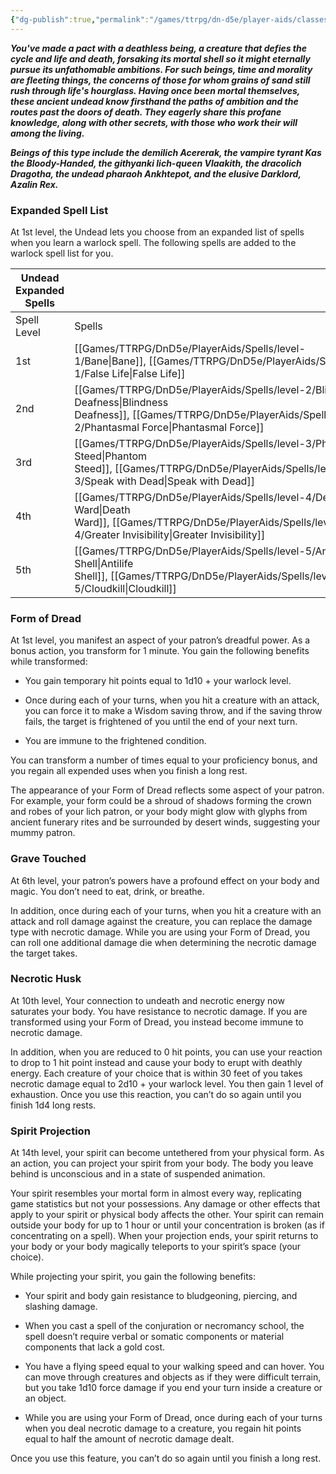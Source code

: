 ```yaml
---
{"dg-publish":true,"permalink":"/games/ttrpg/dn-d5e/player-aids/classes/class-specialisations/warlock-subclass-undead/","tags":["Sub-Class","TTRPG/DND/5e"],"noteIcon":""}
---
```



**_You've made a pact with a deathless being, a creature that defies the cycle and life and death, forsaking its mortal shell so it might eternally pursue its unfathomable ambitions. For such beings, time and morality are fleeting things, the concerns of those for whom grains of sand still rush through life's hourglass. Having once been mortal themselves, these ancient undead know firsthand the paths of ambition and the routes past the doors of death. They eagerly share this profane knowledge, along with other secrets, with those who work their will among the living._**

**_Beings of this type include the demilich Acererak, the vampire tyrant Kas the Bloody-Handed, the githyanki lich-queen Vlaakith, the dracolich Dragotha, the undead pharaoh Ankhtepot, and the elusive Darklord, Azalin Rex._**

### Expanded Spell List

At 1st level, the Undead lets you choose from an expanded list of spells when you learn a warlock spell. The following spells are added to the warlock spell list for you.

|Undead Expanded Spells|   |
|---|---|
|Spell Level|Spells|
|1st|[[Games/TTRPG/DnD5e/PlayerAids/Spells/level-1/Bane\|Bane]], [[Games/TTRPG/DnD5e/PlayerAids/Spells/level-1/False Life\|False Life]]|
|2nd|[[Games/TTRPG/DnD5e/PlayerAids/Spells/level-2/Blindness Deafness\|Blindness Deafness]], [[Games/TTRPG/DnD5e/PlayerAids/Spells/level-2/Phantasmal Force\|Phantasmal Force]]|
|3rd|[[Games/TTRPG/DnD5e/PlayerAids/Spells/level-3/Phantom Steed\|Phantom Steed]], [[Games/TTRPG/DnD5e/PlayerAids/Spells/level-3/Speak with Dead\|Speak with Dead]]|
|4th|[[Games/TTRPG/DnD5e/PlayerAids/Spells/level-4/Death Ward\|Death Ward]], [[Games/TTRPG/DnD5e/PlayerAids/Spells/level-4/Greater Invisibility\|Greater Invisibility]]|
|5th|[[Games/TTRPG/DnD5e/PlayerAids/Spells/level-5/Antilife Shell\|Antilife Shell]], [[Games/TTRPG/DnD5e/PlayerAids/Spells/level-5/Cloudkill\|Cloudkill]]|

### Form of Dread

At 1st level, you manifest an aspect of your patron’s dreadful power. As a bonus action, you transform for 1 minute. You gain the following benefits while transformed:

- You gain temporary hit points equal to 1d10 + your warlock level.

- Once during each of your turns, when you hit a creature with an attack, you can force it to make a Wisdom saving throw, and if the saving throw fails, the target is frightened of you until the end of your next turn.

- You are immune to the frightened condition.

You can transform a number of times equal to your proficiency bonus, and you regain all expended uses when you finish a long rest.

The appearance of your Form of Dread reflects some aspect of your patron. For example, your form could be a shroud of shadows forming the crown and robes of your lich patron, or your body might glow with glyphs from ancient funerary rites and be surrounded by desert winds, suggesting your mummy patron.

### Grave Touched

At 6th level, your patron’s powers have a profound effect on your body and magic. You don’t need to eat, drink, or breathe.

In addition, once during each of your turns, when you hit a creature with an attack and roll damage against the creature, you can replace the damage type with necrotic damage. While you are using your Form of Dread, you can roll one additional damage die when determining the necrotic damage the target takes.

### Necrotic Husk

At 10th level, Your connection to undeath and necrotic energy now saturates your body. You have resistance to necrotic damage. If you are transformed using your Form of Dread, you instead become immune to necrotic damage.

In addition, when you are reduced to 0 hit points, you can use your reaction to drop to 1 hit point instead and cause your body to erupt with deathly energy. Each creature of your choice that is within 30 feet of you takes necrotic damage equal to 2d10 + your warlock level. You then gain 1 level of exhaustion. Once you use this reaction, you can’t do so again until you finish 1d4 long rests.

### Spirit Projection

At 14th level, your spirit can become untethered from your physical form. As an action, you can project your spirit from your body. The body you leave behind is unconscious and in a state of suspended animation.

Your spirit resembles your mortal form in almost every way, replicating game statistics but not your possessions. Any damage or other effects that apply to your spirit or physical body affects the other. Your spirit can remain outside your body for up to 1 hour or until your concentration is broken (as if concentrating on a spell). When your projection ends, your spirit returns to your body or your body magically teleports to your spirit’s space (your choice).

While projecting your spirit, you gain the following benefits:

- Your spirit and body gain resistance to bludgeoning, piercing, and slashing damage.

- When you cast a spell of the conjuration or necromancy school, the spell doesn’t require verbal or somatic components or material components that lack a gold cost.

- You have a flying speed equal to your walking speed and can hover. You can move through creatures and objects as if they were difficult terrain, but you take 1d10 force damage if you end your turn inside a creature or an object.

- While you are using your Form of Dread, once during each of your turns when you deal necrotic damage to a creature, you regain hit points equal to half the amount of necrotic damage dealt.

Once you use this feature, you can’t do so again until you finish a long rest.
